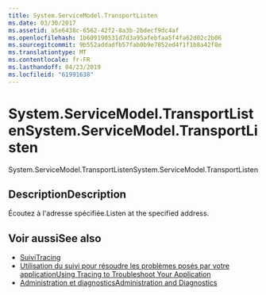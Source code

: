 ```yaml
---
title: System.ServiceModel.TransportListen
ms.date: 03/30/2017
ms.assetid: a5e6438c-6562-42f2-8a3b-2bdecf9dc4af
ms.openlocfilehash: 1b609190531d7d3a95afebfaa5f4fa62d02c2b06
ms.sourcegitcommit: 9b552addadfb57fab0b9e7852ed4f1f1b8a42f8e
ms.translationtype: MT
ms.contentlocale: fr-FR
ms.lasthandoff: 04/23/2019
ms.locfileid: "61991638"
---
```

# <a name="systemservicemodeltransportlisten"></a><span data-ttu-id="adac2-102">System.ServiceModel.TransportListen</span><span class="sxs-lookup"><span data-stu-id="adac2-102">System.ServiceModel.TransportListen</span></span>
<span data-ttu-id="adac2-103">System.ServiceModel.TransportListen</span><span class="sxs-lookup"><span data-stu-id="adac2-103">System.ServiceModel.TransportListen</span></span>  
  
## <a name="description"></a><span data-ttu-id="adac2-104">Description</span><span class="sxs-lookup"><span data-stu-id="adac2-104">Description</span></span>  
 <span data-ttu-id="adac2-105">Écoutez à l'adresse spécifiée.</span><span class="sxs-lookup"><span data-stu-id="adac2-105">Listen at the specified address.</span></span>  
  
## <a name="see-also"></a><span data-ttu-id="adac2-106">Voir aussi</span><span class="sxs-lookup"><span data-stu-id="adac2-106">See also</span></span>

- [<span data-ttu-id="adac2-107">Suivi</span><span class="sxs-lookup"><span data-stu-id="adac2-107">Tracing</span></span>](../../../../../docs/framework/wcf/diagnostics/tracing/index.md)
- [<span data-ttu-id="adac2-108">Utilisation du suivi pour résoudre les problèmes posés par votre application</span><span class="sxs-lookup"><span data-stu-id="adac2-108">Using Tracing to Troubleshoot Your Application</span></span>](../../../../../docs/framework/wcf/diagnostics/tracing/using-tracing-to-troubleshoot-your-application.md)
- [<span data-ttu-id="adac2-109">Administration et diagnostics</span><span class="sxs-lookup"><span data-stu-id="adac2-109">Administration and Diagnostics</span></span>](../../../../../docs/framework/wcf/diagnostics/index.md)
